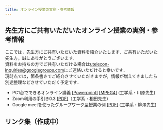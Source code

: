 ```yaml
---
title: オンライン授業の実例・参考情報
---
```


## 先生方にご共有いただいたオンライン授業の実例・参考情報

ここでは，先生方にご共有いただいた資料を紹介いたします．ご共有いただいた先生方，誠にありがとうございます．  
資料をお持ちの方でご共有いただける場合は[utelecon-inquiries@googlegroups.com](mailto:utelecon-inquiries@googlegroups.com)にご連絡いただけると幸いです．  
現時点では，箇条書きでご紹介させていただきますが，情報が増えてきましたら別途整理などさせていただく予定です．

* PC1台でできるオンライン講義 [\[Powerpoint\]](materials/online_example_1pc.pptx) [\[MPEG4\]](materials/online_example_1pc.mp4) (工学系・川原先生)
* Zoom利用の手引き0.3 [\[PDF\]](materials/zoom_v03.pdf)（工学系・相田先生）
* Google meetを使ったグループワーク型授業の例 [\[PDF\]](materials/google_meet_groupwork.pdf)  (工学系・柳澤先生)


## リンク集（作成中）



